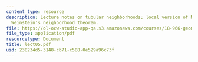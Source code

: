 ```yaml
---
content_type: resource
description: Lecture notes on tubular neighborhoods; local version of Moser's theorem;
  Weinstein's neighborhood theorem.
file: https://ol-ocw-studio-app-qa.s3.amazonaws.com/courses/18-966-geometry-of-manifolds-spring-2007/238234d53148cb71c5880e529a96c73f_lect05.pdf
file_type: application/pdf
resourcetype: Document
title: lect05.pdf
uid: 238234d5-3148-cb71-c588-0e529a96c73f
---
```

